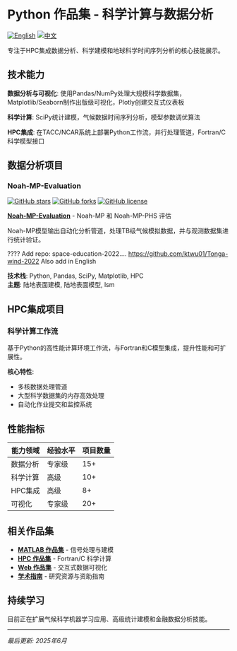 # Python 作品集 - 科学计算与数据分析

[![English](https://img.shields.io/badge/lang-English-blue.svg)](README.md)
[![中文](https://img.shields.io/badge/lang-中文-brown.svg)](README.CN.md)

专注于HPC集成数据分析、科学建模和地球科学时间序列分析的核心技能展示。

## 技术能力

**数据分析与可视化**: 使用Pandas/NumPy处理大规模科学数据集，Matplotlib/Seaborn制作出版级可视化，Plotly创建交互式仪表板

**科学计算**: SciPy统计建模，气候数据时间序列分析，模型参数调优算法

**HPC集成**: 在TACC/NCAR系统上部署Python工作流，并行处理管道，Fortran/C科学模型接口

## 数据分析项目

### Noah-MP-Evaluation
[![GitHub stars](https://img.shields.io/github/stars/ktwu01/Noah-MP-Evaluation)](https://github.com/ktwu01/Noah-MP-Evaluation)
[![GitHub forks](https://img.shields.io/github/forks/ktwu01/Noah-MP-Evaluation)](https://github.com/ktwu01/Noah-MP-Evaluation/fork)
[![GitHub license](https://img.shields.io/github/license/ktwu01/Noah-MP-Evaluation)](https://github.com/ktwu01/Noah-MP-Evaluation/blob/main/LICENSE)

**[Noah-MP-Evaluation](https://github.com/ktwu01/Noah-MP-Evaluation)** - Noah-MP 和 Noah-MP-PHS 评估

Noah-MP模型输出自动化分析管道，处理TB级气候模拟数据，并与观测数据集进行统计验证。

???? Add repo: space-education-2022....
https://github.com/ktwu01/Tonga-wind-2022
Also add in English

**技术栈**: Python, Pandas, SciPy, Matplotlib, HPC  
**主题**: 陆地表面建模, 陆地表面模型, lsm

## HPC集成项目

### 科学计算工作流
基于Python的高性能计算环境工作流，与Fortran和C模型集成，提升性能和可扩展性。

**核心特性**:
- 多核数据处理管道
- 大型科学数据集的内存高效处理
- 自动化作业提交和监控系统

## 性能指标

| 能力领域 | 经验水平 | 项目数量 |
|----------|----------|----------|
| 数据分析 | 专家级 | 15+ |
| 科学计算 | 高级 | 10+ |
| HPC集成 | 高级 | 8+ |
| 可视化 | 专家级 | 20+ |

## 相关作品集

- **[MATLAB 作品集](../matlab-portfolio/)** - 信号处理与建模
- **[HPC 作品集](../hpc-portfolio/)** - Fortran/C 科学计算
- **[Web 作品集](../web-portfolio/)** - 交互式数据可视化
- **[学术指南](../academic-guide-portfolio/)** - 研究资源与资助指南

## 持续学习

目前正在扩展气候科学机器学习应用、高级统计建模和金融数据分析技能。

---

*最后更新: 2025年6月*